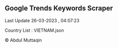 

## Google Trends Keywords Scraper 
 
Last Update 26-03-2023 , 04:07:23

Country List :
VIETNAM.json



© Abdul Muttaqin 
